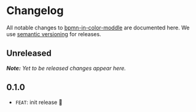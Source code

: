 # Changelog

All notable changes to [bpmn-in-color-moddle](https://github.com/bpmn-io/bpmn-in-color-moddle) are documented here. We use [semantic versioning](http://semver.org/) for releases.

## Unreleased

___Note:__ Yet to be released changes appear here._

## 0.1.0

* `FEAT`: init release :tada:
